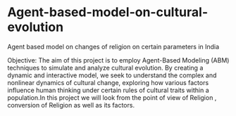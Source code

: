 # Agent-based-model-on-cultural-evolution
 Agent based model on changes of religion on certain parameters in India 

Objective: The aim of this project is to employ Agent-Based Modeling (ABM) techniques to simulate and analyze cultural evolution. By creating a dynamic and interactive model, we seek to understand the complex and nonlinear dynamics of cultural change, exploring how various factors influence human thinking under certain rules of cultural traits within a population.In this project we will look from the point of view of Religion , conversion of Religion as well as its factors.
